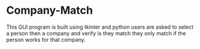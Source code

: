 # Company-Match
This GUI program is built using tkinter and python users are asked to select a person then a company and verify is they match they only match if the person works for that company.
